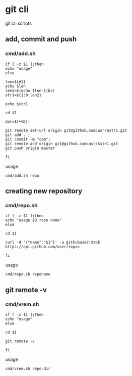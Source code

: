 # git cli
git cli scripts

## add, commit and push
### cmd/add.sh

```
if [ -z $1 ];then
echo "usage"
else

len=${#1}
echo $len
len2=$(echo $len-1|bc)
str1=${1:0:len2}

echo $str1

cd $1

dat=$(+%D|)

git remote set-url origin git@github.com:usr/$str1.git
git add . ;
git commit -m "com";
git remote add origin git@github.com:usr/$str1.git
git push origin master

fi
```
usage 

```
cmd/add.sh repo
```

## creating new repository
### cmd/repo.sh

```
if [ -z $1 ];then
echo "usage $0 repo name"
else

cd $1

curl -d '{"name":"$1"}' -u githubuser:$tok https://api.github.com/user/repos

fi
```
usage
```
cmd/repo.sh reponame
```
## git remote -v
### cmd/vrem.sh

```
if [ -z $1 ];then
echo "usage"
else

cd $1

git remote -v

fi
```
usage
```
cmd/vrem.sh repo-dir
```
